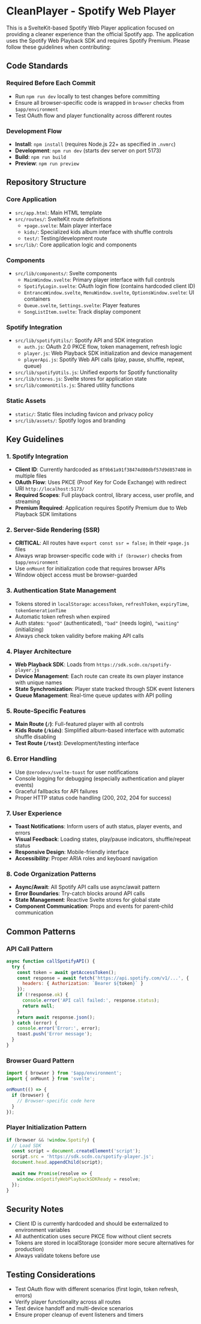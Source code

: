 # CleanPlayer - Spotify Web Player

This is a SvelteKit-based Spotify Web Player application focused on providing a cleaner experience than the official Spotify app. The application uses the Spotify Web Playback SDK and requires Spotify Premium. Please follow these guidelines when contributing:

## Code Standards

### Required Before Each Commit
- Run `npm run dev` locally to test changes before committing
- Ensure all browser-specific code is wrapped in `browser` checks from `$app/environment`
- Test OAuth flow and player functionality across different routes

### Development Flow
- **Install**: `npm install` (requires Node.js 22+ as specified in `.nvmrc`)
- **Development**: `npm run dev` (starts dev server on port 5173)
- **Build**: `npm run build`
- **Preview**: `npm run preview`

## Repository Structure

### Core Application
- `src/app.html`: Main HTML template
- `src/routes/`: SvelteKit route definitions
  - `+page.svelte`: Main player interface
  - `kids/`: Specialized kids album interface with shuffle controls
  - `test/`: Testing/development route
- `src/lib/`: Core application logic and components

### Components
- `src/lib/components/`: Svelte components
  - `MainWindow.svelte`: Primary player interface with full controls
  - `SpotifyLogin.svelte`: OAuth login flow (contains hardcoded client ID)
  - `EntranceWindow.svelte`, `MenuWindow.svelte`, `OptionsWindow.svelte`: UI containers
  - `Queue.svelte`, `Settings.svelte`: Player features
  - `SongListItem.svelte`: Track display component

### Spotify Integration
- `src/lib/spotifyUtils/`: Spotify API and SDK integration
  - `auth.js`: OAuth 2.0 PKCE flow, token management, refresh logic
  - `player.js`: Web Playback SDK initialization and device management
  - `playerApi.js`: Spotify Web API calls (play, pause, shuffle, repeat, queue)
- `src/lib/spotifyUtils.js`: Unified exports for Spotify functionality
- `src/lib/stores.js`: Svelte stores for application state
- `src/lib/commonUtils.js`: Shared utility functions

### Static Assets
- `static/`: Static files including favicon and privacy policy
- `src/lib/assets/`: Spotify logos and branding

## Key Guidelines

### 1. Spotify Integration
- **Client ID**: Currently hardcoded as `8f9b61a91f38474d80dbf57d9d857408` in multiple files
- **OAuth Flow**: Uses PKCE (Proof Key for Code Exchange) with redirect URI `http://localhost:5173/`
- **Required Scopes**: Full playback control, library access, user profile, and streaming
- **Premium Required**: Application requires Spotify Premium due to Web Playback SDK limitations

### 2. Server-Side Rendering (SSR)
- **CRITICAL**: All routes have `export const ssr = false;` in their `+page.js` files
- Always wrap browser-specific code with `if (browser)` checks from `$app/environment`
- Use `onMount` for initialization code that requires browser APIs
- Window object access must be browser-guarded

### 3. Authentication State Management
- Tokens stored in `localStorage`: `accessToken`, `refreshToken`, `expiryTime`, `tokenGenerationTime`
- Automatic token refresh when expired
- Auth states: `"good"` (authenticated), `"bad"` (needs login), `"waiting"` (initializing)
- Always check token validity before making API calls

### 4. Player Architecture
- **Web Playback SDK**: Loads from `https://sdk.scdn.co/spotify-player.js`
- **Device Management**: Each route can create its own player instance with unique names
- **State Synchronization**: Player state tracked through SDK event listeners
- **Queue Management**: Real-time queue updates with API polling

### 5. Route-Specific Features
- **Main Route (`/`)**: Full-featured player with all controls
- **Kids Route (`/kids`)**: Simplified album-based interface with automatic shuffle disabling
- **Test Route (`/test`)**: Development/testing interface

### 6. Error Handling
- Use `@zerodevx/svelte-toast` for user notifications
- Console logging for debugging (especially authentication and player events)
- Graceful fallbacks for API failures
- Proper HTTP status code handling (200, 202, 204 for success)

### 7. User Experience
- **Toast Notifications**: Inform users of auth status, player events, and errors
- **Visual Feedback**: Loading states, play/pause indicators, shuffle/repeat status
- **Responsive Design**: Mobile-friendly interface
- **Accessibility**: Proper ARIA roles and keyboard navigation

### 8. Code Organization Patterns
- **Async/Await**: All Spotify API calls use async/await pattern
- **Error Boundaries**: Try-catch blocks around API calls
- **State Management**: Reactive Svelte stores for global state
- **Component Communication**: Props and events for parent-child communication

## Common Patterns

### API Call Pattern
```javascript
async function callSpotifyAPI() {
  try {
    const token = await getAccessToken();
    const response = await fetch('https://api.spotify.com/v1/...', {
      headers: { Authorization: `Bearer ${token}` }
    });
    if (!response.ok) {
      console.error('API call failed:', response.status);
      return null;
    }
    return await response.json();
  } catch (error) {
    console.error('Error:', error);
    toast.push('Error message');
  }
}
```

### Browser Guard Pattern
```javascript
import { browser } from '$app/environment';
import { onMount } from 'svelte';

onMount(() => {
  if (browser) {
    // Browser-specific code here
  }
});
```

### Player Initialization Pattern
```javascript
if (browser && !window.Spotify) {
  // Load SDK
  const script = document.createElement('script');
  script.src = 'https://sdk.scdn.co/spotify-player.js';
  document.head.appendChild(script);
  
  await new Promise(resolve => {
    window.onSpotifyWebPlaybackSDKReady = resolve;
  });
}
```

## Security Notes
- Client ID is currently hardcoded and should be externalized to environment variables
- All authentication uses secure PKCE flow without client secrets
- Tokens are stored in localStorage (consider more secure alternatives for production)
- Always validate tokens before use

## Testing Considerations
- Test OAuth flow with different scenarios (first login, token refresh, errors)
- Verify player functionality across all routes
- Test device handoff and multi-device scenarios
- Ensure proper cleanup of event listeners and timers
